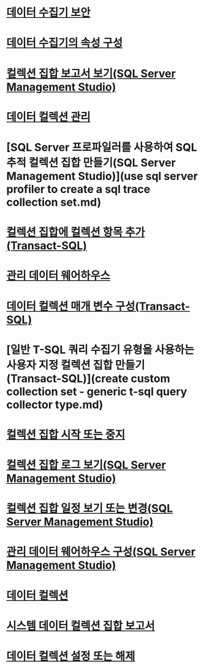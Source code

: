 # [데이터 수집기 보안](data-collector-security.md)
# [데이터 수집기의 속성 구성](configure-properties-of-a-data-collector.md)
# [컬렉션 집합 보고서 보기(SQL Server Management Studio)](view-a-collection-set-report-sql-server-management-studio.md)
# [데이터 컬렉션 관리](manage-data-collection.md)
# [SQL Server 프로파일러를 사용하여 SQL 추적 컬렉션 집합 만들기(SQL Server Management Studio)](use sql server profiler to create a sql trace collection set.md)
# [컬렉션 집합에 컬렉션 항목 추가(Transact-SQL)](add-a-collection-item-to-a-collection-set-transact-sql.md)
# [관리 데이터 웨어하우스](management-data-warehouse.md)
# [데이터 컬렉션 매개 변수 구성(Transact-SQL)](configure-data-collection-parameters-transact-sql.md)
# [일반 T-SQL 쿼리 수집기 유형을 사용하는 사용자 지정 컬렉션 집합 만들기(Transact-SQL)](create custom collection set - generic t-sql query collector type.md)
# [컬렉션 집합 시작 또는 중지](start-or-stop-a-collection-set.md)
# [컬렉션 집합 로그 보기(SQL Server Management Studio)](view-collection-set-logs-sql-server-management-studio.md)
# [컬렉션 집합 일정 보기 또는 변경(SQL Server Management Studio)](view-or-change-collection-set-schedules-sql-server-management-studio.md)
# [관리 데이터 웨어하우스 구성(SQL Server Management Studio)](configure-the-management-data-warehouse-sql-server-management-studio.md)
# [데이터 컬렉션](data-collection.md)
# [시스템 데이터 컬렉션 집합 보고서](system-data-collection-set-reports.md)
# [데이터 컬렉션 설정 또는 해제](enable-or-disable-data-collection.md)
